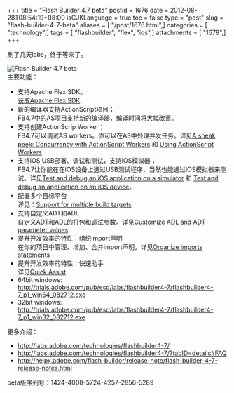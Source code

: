 +++
title = "Flash Builder 4.7 beta"
postid = 1676
date = 2012-08-28T08:54:19+08:00
isCJKLanguage = true
toc = false
type = "post"
slug = "flash-builder-4-7-beta"
aliases = [ "/post/1676.html",]
categories = [ "technology",]
tags = [ "flashbuilder", "flex", "ios",]
attachments = [ "1678",]
+++


刷了几天labs，终于等来了。

![Flash Builder 4.7 beta](/uploads/2012/08/fb47.jpg "Flash Builder 4.7 beta")  
主要功能：<!--more-->

-   支持Apache Flex SDK。  
    [获取Apache Flex SDK](http://www.adobe.com/go/apacheflex_download)
-   新的编译器支持ActionScript项目；  
    FB4.7中的AS项目支持新的编译器，编译时间将大幅改善。
-   支持创建ActionScrip Worker；  
    FB4.7可以调试AS workers。你可以在AS中处理并发任务。详见[A sneak peek: Concurrency with ActionScript Workers](http://www.bytearray.org/?p=4423) 和 [Using ActionScript Workers](http://help.adobe.com/en_US/flashbuilder/using/WSe4e4b720da9dedb5-120529f3137a1e031d6-7ffe.html#WSe4e4b720da9dedb5-120529f3137a1e031d6-7ff7)
-   支持iOS USB部署、调试和测试，支持iOS模拟器；  
    FB4.7让你能在在iOS设备上通过USB测试程序，当然也能通过iOS模拟器来测试。详见[Test and debug an iOS application on a simulator](http://help.adobe.com/en_US/flashbuilder/using/WSe4e4b720da9dedb5-6caff02f136a645e895-7fff.html#WSe4e4b720da9dedb54ca6e7a7136e411f687-8000) 和 [Test and debug an application on an iOS device](http://help.adobe.com/en_US/flashbuilder/using/WSe4e4b720da9dedb5-6caff02f136a645e895-7fff.html#WSe4e4b720da9dedb5-708ff844136ba66f601-7ff6)。
-   配置多个目标平台  
    详见：[Support for multiple build targets](http://help.adobe.com/en_US/flashbuilder/using/WSe4e4b720da9dedb5-40726fe8138277c22e6-8000.html)
-   支持自定义ADT和ADL  
    自定义ADT和ADL的打包和调试参数。详见[Customize ADL and ADT parameter values](http://help.adobe.com/en_US/flashbuilder/using/WSe4e4b720da9dedb527199b6e138eabbcce9-8000.html#WSe4e4b720da9dedb527199b6e138eabbcce9-7fff)
-   提升开发效率的特性：组织import声明  
    在你的项目中管理、增加、合并import声明。详见[Organize imports statements](http://help.adobe.com/en_US/flashbuilder/using/WSe4e4b720da9dedb5-25a895a612e8e9b8c8e-8000.html#WSe4e4b720da9dedb56215812a13672d42827-8000)
-   提升开发效率的特性：快速助手  
    详见[Quick Assist](http://help.adobe.com/en_US/flashbuilder/using/WSe4e4b720da9dedb56fd3caca12e6bb494bb-7fff.html#WSe4e4b720da9dedb56fd3caca12e6bb494bb-7ffa)
-   64bit windows:  
    <http://trials.adobe.com/pub/esd/labs/flashbuilder4-7/flashbuilder4-7_p1_win64_082712.exe>
-   32bit windows:  
    <http://trials.adobe.com/pub/esd/labs/flashbuilder4-7/flashbuilder4-7_p1_win32_082712.exe>

更多介绍：

-   <http://labs.adobe.com/technologies/flashbuilder4-7/>
-   <http://labs.adobe.com/technologies/flashbuilder4-7/?tabID=details#FAQ>
-   <http://helpx.adobe.com/flash-builder/release-note/flash-builder-4-7-release-notes.html>

beta版序列号：1424-4008-5724-4257-2856-5289

